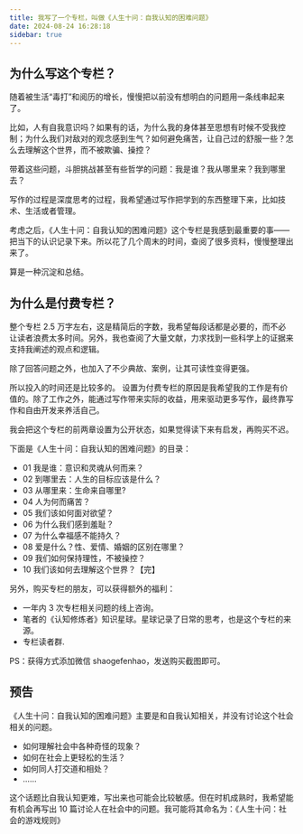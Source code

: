 ```yaml
---
title: 我写了一个专栏，叫做《人生十问：自我认知的困难问题》
date: 2024-08-24 16:28:18
sidebar: true
---
```


## 为什么写这个专栏？

随着被生活“毒打”和阅历的增长，慢慢把以前没有想明白的问题用一条线串起来了。

比如，人有自我意识吗？如果有的话，为什么我的身体甚至思想有时候不受我控制；为什么我们对敌对的观念感到生气？如何避免痛苦，让自己过的舒服一些？怎么去理解这个世界，而不被欺骗、操控？

带着这些问题，斗胆挑战甚至有些哲学的问题：我是谁？我从哪里来？我到哪里去？

写作的过程是深度思考的过程，我希望通过写作把学到的东西整理下来，比如技术、生活或者管理。

考虑之后，《人生十问：自我认知的困难问题》这个专栏是我感到最重要的事——把当下的认识记录下来。所以花了几个周末的时间，查阅了很多资料，慢慢整理出来了。

算是一种沉淀和总结。

## 为什么是付费专栏？

整个专栏 2.5 万字左右，这是精简后的字数，我希望每段话都是必要的，而不必让读者浪费太多时间。另外，我也查阅了大量文献，力求找到一些科学上的证据来支持我阐述的观点和逻辑。

除了回答问题之外，也加入了不少典故、案例，让其可读性变得更强。

所以投入的时间还是比较多的。 设置为付费专栏的原因是我希望我的工作是有价值的。除了工作之外，能通过写作带来实际的收益，用来驱动更多写作，最终靠写作和自由开发来养活自己。

我会把这个专栏的前两章设置为公开状态，如果觉得读下来有启发，再购买不迟。

下面是《人生十问：自我认知的困难问题》的目录：

- 01 我是谁：意识和灵魂从何而来？
- 02 到哪里去：人生的目标应该是什么？
- 03 从哪里来：生命来自哪里?
- 04 人为何而痛苦？
- 05 我们该如何面对欲望？
- 06 为什么我们感到羞耻？
- 07 为什么幸福感不能持久？
- 08 爱是什么？性、爱情、婚姻的区别在哪里？
- 09 我们如何保持理性，不被操控？
- 10 我们该如何去理解这个世界？【完】

另外，购买专栏的朋友，可以获得额外的福利：

- 一年内 3 次专栏相关问题的线上咨询。
- 笔者的《认知修炼者》知识星球。星球记录了日常的思考，也是这个专栏的来源。
- 专栏读者群.

PS：获得方式添加微信 shaogefenhao，发送购买截图即可。

## 预告

《人生十问：自我认知的困难问题》主要是和自我认知相关，并没有讨论这个社会相关的问题。

- 如何理解社会中各种奇怪的现象？
- 如何在社会上更轻松的生活？
- 如何同人打交道和相处？
- ……

这个话题比自我认知更难，写出来也可能会比较敏感。但在时机成熟时，我希望能有机会再写出 10 篇讨论人在社会中的问题。我可能将其命名为：《人生十问：社会的游戏规则》